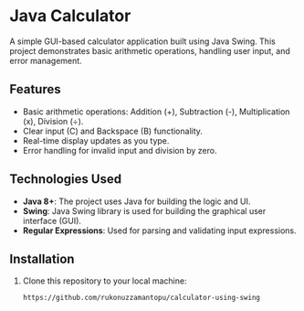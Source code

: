 # Java Calculator

A simple GUI-based calculator application built using Java Swing. This project demonstrates basic arithmetic operations, handling user input, and error management.

## Features

- Basic arithmetic operations: Addition (+), Subtraction (-), Multiplication (x), Division (÷).
- Clear input (C) and Backspace (B) functionality.
- Real-time display updates as you type.
- Error handling for invalid input and division by zero.

## Technologies Used

- **Java 8+**: The project uses Java for building the logic and UI.
- **Swing**: Java Swing library is used for building the graphical user interface (GUI).
- **Regular Expressions**: Used for parsing and validating input expressions.



## Installation

1. Clone this repository to your local machine:
   ```bash
   https://github.com/rukonuzzamantopu/calculator-using-swing
